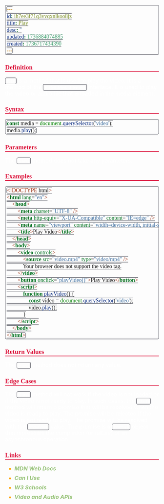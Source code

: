 ```yaml
---
id: ih7ee3f71q3vvqxnlkoo8jz
title: Play
desc: ''
updated: 1736884074885
created: 1736717434390
---
```


<style>
    * { font-size: 18px; }
    h1 {
        color: red;
        font-weight: bold;
        border-bottom: 2px solid red; 
        font-family: 'Algerian';
        text-align: center;
        font-size: 2em;
    }
    h2 { 
        color: crimson; 
        font-weight: bold;
        font-family: 'Algerian'; 
        border-bottom: 2px solid crimson;
        font-size: 1.5em;
    }
    h3 { 
        color: rgb(255, 0, 127);
        font-weight: bold;
        text-decoration: underline;
        font-size: 1.2em;
        font-size: 1.2em;
    }
    h4 { 
        color: rgb(0, 255, 255);
        font-weight: bold;
        text-decoration: underline;
        font-size: 1em; 
    }
    h5 { 
        color: darkblue;
        font-weight: bold;
        font-style: italic;
        font-size: 0.9em;
    }
    code {
        font-family: 'Cascadia Code';
        border: 1px solid #282A36; 
        border-radius: 4px; 
        padding: 1px 4px; 
    }
    pre {
        font-family: 'Cascadia Code';
        border: 1px solid #282A36; 
        border-radius: 4px; 
        padding: 1px 4px; 
    }
    p { 
        font-style: 'Cascadia Code';
        color: white;
    }
    li { 
        margin-bottom: 10px;
        font-style: italic;
        font-weight: bold;
        color: orange;
    }
    ul { 
        margin-bottom: 10px;
        font-style: italic;
        font-weight: bold;
        color: orange;
    }
    b {
        font-weight: bold;
        color: rgb(255, 0, 0); 
    }
    u {
        text-decoration: underline;
        font-weight: bold;
        font-style: italic; 
    }
    a {
        color: #98c379;
        text-decoration: none;
    }
        a:hover {
        text-decoration: underline;
    }
    i {
        font-style: italic;
        color: yellow;
    }
</style>

## Definition

`Play` is a method that is used to play the video. It is a method of the `HTMLMediaElement` interface. It is used to play the video or audio file that is loaded in the media element.

## Syntax

```js
const media = document.querySelector('video');
media.play();
```

## Parameters

The `play()` method does not take any parameters.

## Examples

```html
<!DOCTYPE html>
<html lang="en">
    <head>
        <meta charset="UTF-8" />
        <meta http-equiv="X-UA-Compatible" content="IE=edge" />
        <meta name="viewport" content="width=device-width, initial-scale=1.0" />
        <title>Play Video</title>
    </head>
    <body>
        <video controls>
            <source src="video.mp4" type="video/mp4" />
            Your browser does not support the video tag.
        </video>
        <button onclick="playVideo()">Play Video</button>
        <script>
            function playVideo() {
                const video = document.querySelector('video');
                video.play();
            }
        </script>
    </body>
</html>
```

## Return Values

The `play()` method does not return any value.

## Edge Cases

The `play()` method will not work if the video is not loaded or if the video is not ready to play. In such cases, the `play()` method will return a promise that will be resolved when the video is ready to play. The promise will be rejected if the video is not ready to play. The promise will be resolved with the `undefined` value. The promise is a `Promise` object that represents the completion (or failure) of an asynchronous operation.

## Links

-   [MDN Web Docs](https://developer.mozilla.org/en-US/docs/Web/API/HTMLMediaElement/play)
-   [Can I Use](https://caniuse.com/?search=play)
-   [W3 Schools](https://www.w3schools.com/tags/av_met_play.asp)
-   [Video and Audio APIs](https://developer.mozilla.org/en-US/docs/Learn/JavaScript/Client-side_web_APIs/Video_and_audio_APIs)
